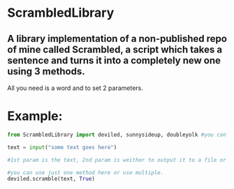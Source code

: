 # ScrambledLibrary
A library implementation of a non-published repo of mine called Scrambled, a script which takes a sentence and turns it into a completely new one using 3 methods.
---
All you need is a word and to set 2 parameters.

# Example:
```python
from ScrambledLibrary import deviled, sunnysideup, doubleyolk #you can do multiple methods or just 1

text = input("some text goes here")

#1st param is the text, 2nd param is weither to output it to a file or just the console.

#you can use just one method here or use multiple.
deviled.scramble(text, True)
```
